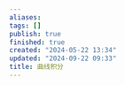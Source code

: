 ```yaml
---
aliases: 
tags: []
publish: true
finished: true
created: "2024-05-22 13:34"
updated: "2024-09-22 09:33"
title: 曲线积分
---
```

